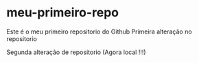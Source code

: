 # meu-primeiro-repo
Este é o meu primeiro repositorio do Github
Primeira alteração no repositorio

Segunda alteração de repositorio (Agora local !!!)
